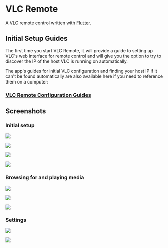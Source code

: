 # VLC Remote

A [VLC](https://www.videolan.org/vlc/) remote control written with [Flutter](https://flutter.io/).

## Initial Setup Guides

The first time you start VLC Remote, it will provide a guide to setting up VLC's web interface
 for remote control and will give you the option to try to discover the IP of the host VLC is
  running on automatically.

The app's guides for initial VLC configuration and finding your host IP if it can't be found
 automatically are also available here if you need to reference them on a computer:

### [VLC Remote Configuration Guides](https://codepen.io/jbscript/full/BaoVYYK)

## Screenshots

### Initial setup

![](screenshots/setup.png)

![](screenshots/setup-guide-os.png)

![](screenshots/setup-guide-steps.png)

![](screenshots/vlc-connected.png)

### Browsing for and playing media

![](screenshots/open-media.png)

![](screenshots/file-browser.png)

![](screenshots/playing-vlc.png)

### Settings

![](screenshots/settings.png)

![](screenshots/host-ip-guide-os.png)
